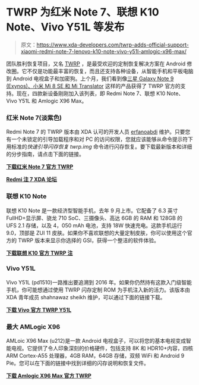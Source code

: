 # TWRP 为红米 Note 7、联想 K10 Note、Vivo Y51L 等发布

> 原文：<https://www.xda-developers.com/twrp-adds-official-support-xiaomi-redmi-note-7-lenovo-k10-note-vivo-y51l-amlogic-x96-max/>

团队胜利恢复项目，又名 [TWRP](https://www.xda-developers.com/tag/twrp/) ，是最受欢迎的定制恢复解决方案在 Android 修改圈。它不仅是功能最丰富的恢复，而且还支持各种设备，从智能手机和平板电脑到 Android 电视盒子和加密狗。上个月，我们看到像[三星 Galaxy Note 9 (Exynos)、小米 Mi 8 SE 和 Mi Translator](https://www.xda-developers.com/twrp-samsung-galaxy-note-9-xiaomi-mi-8-se/) 这样的产品获得了 TWRP 官方的支持。现在，四款新设备刚刚加入该列表，即 Redmi Note 7、联想 K10 Note、Vivo Y51L 和 Amlogic X96 Max。

### 红米 Note 7(淡紫色)

Redmi Note 7 的 TWRP 版本由 XDA 认可的开发人员 [erfanoabdi](https://forum.xda-developers.com/member.php?u=6298645) 维护。只要您有一个未锁定的引导加载程序和对 PC 的访问权限，您就应该能够从命令提示符下用标准的*快速引导闪存恢复 twrp.img* 命令进行闪存恢复。要下载最新版本和详细的分步指南，请点击下面的链接。

**[下载红米 Note 7 官方 TWRP](https://twrp.me/xiaomi/xiaomiredminote7.html)**

**[Redmi 注 7 XDA 论坛](https://forum.xda-developers.com/redmi-note-7)**

### 联想 K10 Note

联想 K10 Note 是一款经济型智能手机，去年 9 月上市。它配备了 6.3 英寸 FullHD+显示屏、骁龙 710 SoC、三摄像头、高达 6GB 的 RAM 和 128GB 的 UFS 2.1 存储，以及 4，050 mAh 电池，支持 18W 快速充电。这款手机运行 9.0，顶部是 ZUI 11 皮肤。如果你不喜欢联想的大量定制皮肤，你可以使用这个官方的 TWRP 版本来显示你选择的 GSI，获得一个整洁的软件体验。

**[下载联想 K10 官方 TWRP 注](https://twrp.me/lenovo/lenovok10note.html)**

### Vivo Y51L

Vivo Y51L (pd1510)一路推出要追溯到 2016 年。如果你仍然持有这款入门级智能手机，你可能想通过使用 TWRP 闪存定制 ROM 为手机注入新的活力。该版本由 XDA 青年成员 shahnawaz sheikh 维护，可以通过下面的链接下载。

**[下载 Vivo 官方 TWRP Y51L](https://twrp.me/vivo/vivopd1510.html)**

### 最大 AMLogic X96

AMLoic X96 Max (u212)是一款 Android 电视盒子，可以将您的基本电视变成智能电视。它提供了令人印象深刻的价格硬件，包括支持 8K 和 HDR10+内容，四核 ARM Cortex-A55 处理器，4GB RAM，64GB 存储，双频 WiFi 和 Android 9 Pie。您可以在下面的链接中找到详细的闪存说明和恢复文件。

**[下载 Amlogic X96 Max 官方 TWRP](https://twrp.me/amlogic/amlogicu212.html)**